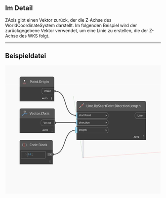 ## Im Detail
ZAxis gibt einen Vektor zurück, der die Z-Achse des WorldCoordinateSystem darstellt. Im folgenden Beispiel wird der zurückgegebene Vektor verwendet, um eine Linie zu erstellen, die der Z-Achse des WKS folgt.
___
## Beispieldatei

![ZAxis](./Autodesk.DesignScript.Geometry.Vector.ZAxis_img.jpg)

